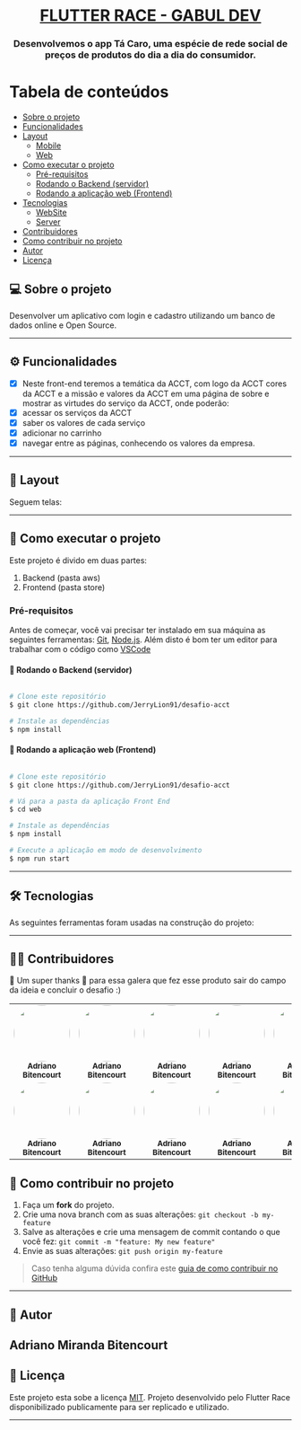 <h1 align="center">
      <a href="#" alt="FLUTTER RACE - GABUL DEV"> FLUTTER RACE - GABUL DEV </a>
</h1>

<h3 align="center">
     Desenvolvemos o app Tá Caro, uma espécie de rede social de preços de produtos do dia a dia do consumidor. 
</h3>

Tabela de conteúdos
=================
<!--ts-->
   * [Sobre o projeto](#-sobre-o-projeto)
   * [Funcionalidades](#-funcionalidades)
   * [Layout](#-layout)
     * [Mobile](#mobile)
     * [Web](#web)
   * [Como executar o projeto](#-como-executar-o-projeto)
     * [Pré-requisitos](#pré-requisitos)
     * [Rodando o Backend (servidor)](#user-content--rodando-o-backend-servidor)
     * [Rodando a aplicação web (Frontend)](#user-content--rodando-a-aplicação-web-frontend)
   * [Tecnologias](#-tecnologias)
     * [WebSite](#user-content-website--react----typescript)
     * [Server](#user-content-server--nodejs----typescript)
   * [Contribuidores](#-contribuidores)
   * [Como contribuir no projeto](#-como-contribuir-no-projeto)
   * [Autor](#-autor)
   * [Licença](#user-content--licença)
<!--te-->


## 💻 Sobre o projeto

Desenvolver um aplicativo com login e cadastro utilizando um banco de dados online e Open Source.

---

## ⚙️ Funcionalidades

- [x] Neste front-end teremos a temática da ACCT, com logo da ACCT cores da
ACCT e a missão e valores da ACCT em uma página de sobre e mostrar as virtudes do serviço da ACCT,
onde poderão:
- [x] acessar os serviços da ACCT
- [x] saber os valores de cada serviço
- [x] adicionar no carrinho
- [x] navegar entre as páginas, conhecendo os valores da empresa.

---

## 🎨 Layout

Seguem telas:

---

## 🚀 Como executar o projeto

Este projeto é divido em duas partes:
1. Backend (pasta aws) 
2. Frontend (pasta store)


### Pré-requisitos

Antes de começar, você vai precisar ter instalado em sua máquina as seguintes ferramentas:
[Git](https://git-scm.com), [Node.js](https://nodejs.org/en/). 
Além disto é bom ter um editor para trabalhar com o código como [VSCode](https://code.visualstudio.com/)

#### 🎲 Rodando o Backend (servidor)

```bash

# Clone este repositório
$ git clone https://github.com/JerryLion91/desafio-acct

# Instale as dependências
$ npm install

```

#### 🧭 Rodando a aplicação web (Frontend)

```bash

# Clone este repositório
$ git clone https://github.com/JerryLion91/desafio-acct

# Vá para a pasta da aplicação Front End
$ cd web

# Instale as dependências
$ npm install

# Execute a aplicação em modo de desenvolvimento
$ npm run start


```
---

## 🛠 Tecnologias

As seguintes ferramentas foram usadas na construção do projeto:


---

## 👨‍💻 Contribuidores

💜 Um super thanks 👏 para essa galera que fez esse produto sair do campo da ideia e concluir o desafio :)

<table>
  <tr>
    <td align="center"><a href="https://github.com/ambitencourt"><img style="border-radius: 50%;" src="https://scontent.fssa5-1.fna.fbcdn.net/v/t1.18169-9/72920_395081970525336_1562693111_n.jpg?_nc_cat=109&ccb=1-5&_nc_sid=cdbe9c&_nc_ohc=7NBO2XrPV6kAX_Zv_Ig&_nc_ht=scontent.fssa5-1.fna&oh=bf3bf42c6003ab26813c0a861286478d&oe=6151708B" width="100px;" alt=""/><br /><sub><b>Adriano Bitencourt</b></sub></a><br /></td>
  <td align="center"><a href="https://github.com/ambitencourt"><img style="border-radius: 50%;" src="https://scontent.fssa5-1.fna.fbcdn.net/v/t1.18169-9/72920_395081970525336_1562693111_n.jpg?_nc_cat=109&ccb=1-5&_nc_sid=cdbe9c&_nc_ohc=7NBO2XrPV6kAX_Zv_Ig&_nc_ht=scontent.fssa5-1.fna&oh=bf3bf42c6003ab26813c0a861286478d&oe=6151708B" width="100px;" alt=""/><br /><sub><b>Adriano Bitencourt</b></sub></a><br /></td>
    <td align="center"><a href="https://github.com/ambitencourt"><img style="border-radius: 50%;" src="https://scontent.fssa5-1.fna.fbcdn.net/v/t1.18169-9/72920_395081970525336_1562693111_n.jpg?_nc_cat=109&ccb=1-5&_nc_sid=cdbe9c&_nc_ohc=7NBO2XrPV6kAX_Zv_Ig&_nc_ht=scontent.fssa5-1.fna&oh=bf3bf42c6003ab26813c0a861286478d&oe=6151708B" width="100px;" alt=""/><br /><sub><b>Adriano Bitencourt</b></sub></a><br /></td>
    <td align="center"><a href="https://github.com/ambitencourt"><img style="border-radius: 50%;" src="https://scontent.fssa5-1.fna.fbcdn.net/v/t1.18169-9/72920_395081970525336_1562693111_n.jpg?_nc_cat=109&ccb=1-5&_nc_sid=cdbe9c&_nc_ohc=7NBO2XrPV6kAX_Zv_Ig&_nc_ht=scontent.fssa5-1.fna&oh=bf3bf42c6003ab26813c0a861286478d&oe=6151708B" width="100px;" alt=""/><br /><sub><b>Adriano Bitencourt</b></sub></a><br /></td>
    <td align="center"><a href="https://github.com/ambitencourt"><img style="border-radius: 50%;" src="https://scontent.fssa5-1.fna.fbcdn.net/v/t1.18169-9/72920_395081970525336_1562693111_n.jpg?_nc_cat=109&ccb=1-5&_nc_sid=cdbe9c&_nc_ohc=7NBO2XrPV6kAX_Zv_Ig&_nc_ht=scontent.fssa5-1.fna&oh=bf3bf42c6003ab26813c0a861286478d&oe=6151708B" width="100px;" alt=""/><br /><sub><b>Adriano Bitencourt</b></sub></a><br /></td>
    <td align="center"><a href="https://github.com/ambitencourt"><img style="border-radius: 50%;" src="https://scontent.fssa5-1.fna.fbcdn.net/v/t1.18169-9/72920_395081970525336_1562693111_n.jpg?_nc_cat=109&ccb=1-5&_nc_sid=cdbe9c&_nc_ohc=7NBO2XrPV6kAX_Zv_Ig&_nc_ht=scontent.fssa5-1.fna&oh=bf3bf42c6003ab26813c0a861286478d&oe=6151708B" width="100px;" alt=""/><br /><sub><b>Adriano Bitencourt</b></sub></a><br /></td>
    
  </tr>
  <tr>
   <td align="center"><a href="https://github.com/ambitencourt"><img style="border-radius: 50%;" src="https://scontent.fssa5-1.fna.fbcdn.net/v/t1.18169-9/72920_395081970525336_1562693111_n.jpg?_nc_cat=109&ccb=1-5&_nc_sid=cdbe9c&_nc_ohc=7NBO2XrPV6kAX_Zv_Ig&_nc_ht=scontent.fssa5-1.fna&oh=bf3bf42c6003ab26813c0a861286478d&oe=6151708B" width="100px;" alt=""/><br /><sub><b>Adriano Bitencourt</b></sub></a><br /></td>
    <td align="center"><a href="https://github.com/ambitencourt"><img style="border-radius: 50%;" src="https://scontent.fssa5-1.fna.fbcdn.net/v/t1.18169-9/72920_395081970525336_1562693111_n.jpg?_nc_cat=109&ccb=1-5&_nc_sid=cdbe9c&_nc_ohc=7NBO2XrPV6kAX_Zv_Ig&_nc_ht=scontent.fssa5-1.fna&oh=bf3bf42c6003ab26813c0a861286478d&oe=6151708B" width="100px;" alt=""/><br /><sub><b>Adriano Bitencourt</b></sub></a><br /></td>
    <td align="center"><a href="https://github.com/ambitencourt"><img style="border-radius: 50%;" src="https://scontent.fssa5-1.fna.fbcdn.net/v/t1.18169-9/72920_395081970525336_1562693111_n.jpg?_nc_cat=109&ccb=1-5&_nc_sid=cdbe9c&_nc_ohc=7NBO2XrPV6kAX_Zv_Ig&_nc_ht=scontent.fssa5-1.fna&oh=bf3bf42c6003ab26813c0a861286478d&oe=6151708B" width="100px;" alt=""/><br /><sub><b>Adriano Bitencourt</b></sub></a><br /></td>
    <td align="center"><a href="https://github.com/ambitencourt"><img style="border-radius: 50%;" src="https://scontent.fssa5-1.fna.fbcdn.net/v/t1.18169-9/72920_395081970525336_1562693111_n.jpg?_nc_cat=109&ccb=1-5&_nc_sid=cdbe9c&_nc_ohc=7NBO2XrPV6kAX_Zv_Ig&_nc_ht=scontent.fssa5-1.fna&oh=bf3bf42c6003ab26813c0a861286478d&oe=6151708B" width="100px;" alt=""/><br /><sub><b>Adriano Bitencourt</b></sub></a><br /></td>
    <td align="center"><a href="https://github.com/ambitencourt"><img style="border-radius: 50%;" src="https://scontent.fssa5-1.fna.fbcdn.net/v/t1.18169-9/72920_395081970525336_1562693111_n.jpg?_nc_cat=109&ccb=1-5&_nc_sid=cdbe9c&_nc_ohc=7NBO2XrPV6kAX_Zv_Ig&_nc_ht=scontent.fssa5-1.fna&oh=bf3bf42c6003ab26813c0a861286478d&oe=6151708B" width="100px;" alt=""/><br /><sub><b>Adriano Bitencourt</b></sub></a><br /></td>
    
  </tr>
</table>

## 💪 Como contribuir no projeto

1. Faça um **fork** do projeto.
2. Crie uma nova branch com as suas alterações: `git checkout -b my-feature`
3. Salve as alterações e crie uma mensagem de commit contando o que você fez: `git commit -m "feature: My new feature"`
4. Envie as suas alterações: `git push origin my-feature`
> Caso tenha alguma dúvida confira este [guia de como contribuir no GitHub](./CONTRIBUTING.md)

---

## 🦸 Autor

Adriano Miranda Bitencourt
---

## 📝 Licença

Este projeto esta sobe a licença [MIT](./LICENSE).
Projeto desenvolvido pelo Flutter Race disponibilizado publicamente para ser replicado e utilizado.


---

